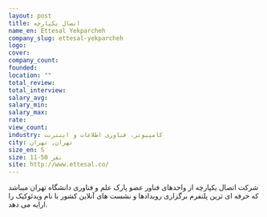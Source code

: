 ```yaml
---
layout: post
title: اتصال یکپارچه
name_en: Ettesal Yekparcheh
company_slug: ettesal-yekparcheh
logo: 
cover: 
company_count:
founded:
location: ""
total_review: 
total_interview: 
salary_avg: 
salary_min: 
salary_max: 
rate: 
view_count: 
industry: کامپیوتر، فناوری اطلاعات و اینترنت
city: تهران, تهران
size_en: S
size: 11-50 نفر
site: http://www.ettesal.co/
---
```


شرکت اتصال یکپارچه از واحدهای فناور عضو پارک علم‌ و فناوری دانشگاه تهران میباشد که حرفه ای ترین پلتفرم برگزاری رویدادها و نشست های آنلاین کشور با نام ویدئوکیک را ارایه می دهد.